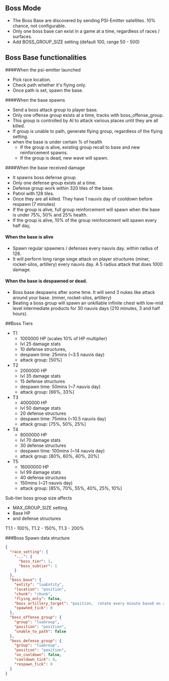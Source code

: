 ## Boss Mode 

- The Boss Base are discovered by sending PSI-Emitter satellites. 10% chance, not configurable.
- Only one boss base can exist in a game at a time, regardless of races / surfaces.
- Add BOSS_GROUP_SIZE setting (default 100, range 50 - 500)

## Boss Base functionalities
####When the psi-emitter launched
- Pick race location.
- Check path whether it's flying only.
- Once path is set, spawn the base.

####When the base spawns
- Send a boss attack group to player base. 
- Only one offense group exists at a time, tracks with boss_offense_group.
- This group is controlled by AI to attack various places until they are all killed.
- If group is unable to path, generate flying group, regardless of the flying setting.
- when the base is under certain % of health
  - If the group is alive, existing group recall to base and new reinforcement spawns. 
  - If the group is dead, new wave will spawn.


####When the base received damage
- It spawns boss defense group.
- Only one defense group exists at a time.
- Defense group work within 320 tiles of the base.
- Patrol with 128 tiles.
- Once they are all killed.  They have 1 nauvis day of cooldown before respawn (7 minutes)
- If the group is alive, full group reinforcement will spawn when the base is under 75%, 50% and 25% health.
- If the group is alive, 10% of the group reinforcement will spawn every half day, 

#### When the base is alive
- Spawn regular spawners / defenses every nauvis day.  within radius of 128.
- It will perform long range siege attack on player structures (miner, rocket-silos, artillery) every nauvis day.  A 5 radius attack that does 1000 damage.

#### When the base is despawned or dead.
- Boss base despawns after some time. It will send 3 nukes like attack around your base. (miner, rocket-silos, artillery) 
- Beating a boss group will spawn an unkillable infinite chest with low-mid level intermediate products for 30 nauvis days (210 minutes, 3 and half hours).

##Boss Tiers
- T1 
  - 1000000 HP (scales 10% of HP multiplier)
  - lvl 25 damage stats
  - 10 defense structures, 
  - despawn time: 25mins (~3.5 nauvis day)
  - attack group: [50%]
- T2 
  - 2000000 HP
  - lvl 35 damage stats
  - 15 defense structures
  - despawn time: 50mins (~7 nauvis day)
  - attack group: [66%, 33%]
- T3 
  - 4000000 HP
  - lvl 50 damage stats
  - 20 defense structures
  - despawn time: 75mins  (~10.5 nauvis day)
  - attack group: [75%, 50%, 25%]
- T4
  - 8000000 HP
  - lvl 70 damage stats
  - 30 defense structures
  - despawn time: 100mins (~14 nauvis day)
  - attack group: [80%, 60%, 40%, 20%]
- T5 
  - 16000000 HP
  - lvl 99 damage stats
  - 40 defense structures
  - 150mins (~21 nauvis day)
  - attack group: [85%, 70%, 55%, 40%, 25%, 10%]

Sub-tier boss group size affects
- MAX_GROUP_SIZE setting.  
- Base HP
- and defense structures

T1.1 - 100%, T1.2 - 150%, T1.3 - 200%


###Boss Spawn data structure

```json
{
  "race_setting": {
    "...": {
      "boss_tier": 1,
      "boss_subtier": 1
    }
  },
  "boss_base": {
    "entity": "luaEntity",
    "location": "position",
    "chunk": "chunk",
    "flying_only": false,
    "boss_artillery_target": "position,  rotate every minute based on attackable chunk",
    "spawned_tick": 0
  },
  "boss_offense_group": {
    "group": "luaGroup",
    "position": "position",
    "unable_to_path": false
  },
  "boss_defense_group": {
    "group": "luaGroup",
    "position": "position",
    "on_cooldown": false,
    "cooldown_tick": 0,
    "respawn_tick": 0
  }
}
```